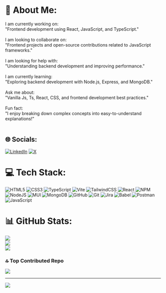 # 💫 About Me:
I am currently working on:<br>"Frontend development using React, JavaScript, and TypeScript."<br><br>I am looking to collaborate on:<br>"Frontend projects and open-source contributions related to JavaScript frameworks."<br><br>I am looking for help with:<br>"Understanding backend development and improving performance."<br><br>I am currently learning:<br>"Exploring backend development with Node.js, Express, and MongoDB."<br><br>Ask me about:<br>"Vanilla Js, Ts, React, CSS, and frontend development best practices."<br><br>Fun fact:<br>"I enjoy breaking down complex concepts into easy-to-understand explanations!"<br><br>


## 🌐 Socials:
[![LinkedIn](https://img.shields.io/badge/LinkedIn-%230077B5.svg?logo=linkedin&logoColor=white)](https://linkedin.com/in/https://www.linkedin.com/in/karan-meghe-015610209/) [![X](https://img.shields.io/badge/X-black.svg?logo=X&logoColor=white)](https://x.com/https://x.com/karan_meghe) 

# 💻 Tech Stack:
![HTML5](https://img.shields.io/badge/html5-%23E34F26.svg?style=flat&logo=html5&logoColor=white) ![CSS3](https://img.shields.io/badge/css3-%231572B6.svg?style=flat&logo=css3&logoColor=white) ![TypeScript](https://img.shields.io/badge/typescript-%23007ACC.svg?style=flat&logo=typescript&logoColor=white) ![Vite](https://img.shields.io/badge/vite-%23646CFF.svg?style=flat&logo=vite&logoColor=white) ![TailwindCSS](https://img.shields.io/badge/tailwindcss-%2338B2AC.svg?style=flat&logo=tailwind-css&logoColor=white) ![React](https://img.shields.io/badge/react-%2320232a.svg?style=flat&logo=react&logoColor=%2361DAFB) ![NPM](https://img.shields.io/badge/NPM-%23CB3837.svg?style=flat&logo=npm&logoColor=white) ![NodeJS](https://img.shields.io/badge/node.js-6DA55F?style=flat&logo=node.js&logoColor=white) ![MUI](https://img.shields.io/badge/MUI-%230081CB.svg?style=flat&logo=mui&logoColor=white) ![MongoDB](https://img.shields.io/badge/MongoDB-%234ea94b.svg?style=flat&logo=mongodb&logoColor=white) ![GitHub](https://img.shields.io/badge/github-%23121011.svg?style=flat&logo=github&logoColor=white) ![Git](https://img.shields.io/badge/git-%23F05033.svg?style=flat&logo=git&logoColor=white) ![Jira](https://img.shields.io/badge/jira-%230A0FFF.svg?style=flat&logo=jira&logoColor=white) ![Babel](https://img.shields.io/badge/Babel-F9DC3e?style=flat&logo=babel&logoColor=black) ![Postman](https://img.shields.io/badge/Postman-FF6C37?style=flat&logo=postman&logoColor=white) ![JavaScript](https://img.shields.io/badge/javascript-%23323330.svg?style=flat&logo=javascript&logoColor=%23F7DF1E)
# 📊 GitHub Stats:
![](https://github-readme-stats.vercel.app/api?username=KaranMeghe&theme=dark&hide_border=false&include_all_commits=true&count_private=true)<br/>
![](https://github-readme-streak-stats.herokuapp.com/?user=KaranMeghe&theme=dark&hide_border=false)<br/>
![](https://github-readme-stats.vercel.app/api/top-langs/?username=KaranMeghe&theme=dark&hide_border=false&include_all_commits=true&count_private=true&layout=compact)

### 🔝 Top Contributed Repo
![](https://github-contributor-stats.vercel.app/api?username=KaranMeghe&limit=5&theme=dark&combine_all_yearly_contributions=true)

---
[![](https://visitcount.itsvg.in/api?id=KaranMeghe&icon=9&color=0)](https://visitcount.itsvg.in)

<!-- Proudly created with GPRM ( https://gprm.itsvg.in ) -->
